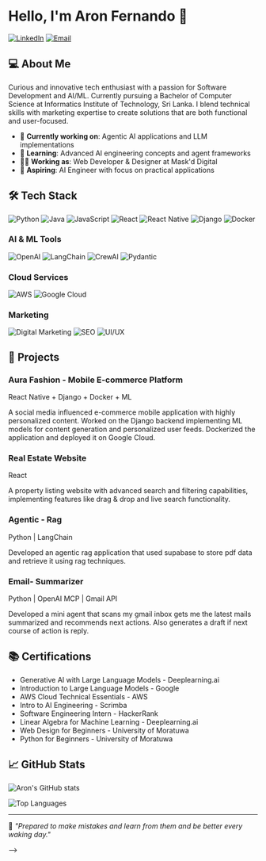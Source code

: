 # Hello, I'm Aron Fernando 👋

[![LinkedIn](https://img.shields.io/badge/LinkedIn-0077B5?style=for-the-badge&logo=linkedin&logoColor=white)](https://www.linkedin.com/in/aron-fernando-704835129/)
[![Email](https://img.shields.io/badge/Email-D14836?style=for-the-badge&logo=gmail&logoColor=white)](mailto:aronfernando39@gmail.com)

## 💻 About Me

Curious and innovative tech enthusiast with a passion for Software Development and AI/ML. Currently pursuing a Bachelor of Computer Science at Informatics Institute of Technology, Sri Lanka. I blend technical skills with marketing expertise to create solutions that are both functional and user-focused.

- 🔭 **Currently working on**: Agentic AI applications and LLM implementations
- 🌱 **Learning**: Advanced AI engineering concepts and agent frameworks
- 👨‍💻 **Working as**: Web Developer & Designer at Mask'd Digital
- 🚀 **Aspiring**: AI Engineer with focus on practical applications

## 🛠️ Tech Stack

![Python](https://img.shields.io/badge/Python-3776AB?style=for-the-badge&logo=python&logoColor=white)
![Java](https://img.shields.io/badge/Java-ED8B00?style=for-the-badge&logo=openjdk&logoColor=white)
![JavaScript](https://img.shields.io/badge/JavaScript-F7DF1E?style=for-the-badge&logo=javascript&logoColor=black)
![React](https://img.shields.io/badge/React-20232A?style=for-the-badge&logo=react&logoColor=61DAFB)
![React Native](https://img.shields.io/badge/React_Native-20232A?style=for-the-badge&logo=react&logoColor=61DAFB)
![Django](https://img.shields.io/badge/Django-092E20?style=for-the-badge&logo=django&logoColor=white)
![Docker](https://img.shields.io/badge/Docker-2496ED?style=for-the-badge&logo=docker&logoColor=white)

### AI & ML Tools
![OpenAI](https://img.shields.io/badge/OpenAI-412991?style=for-the-badge&logo=openai&logoColor=white)
![LangChain](https://img.shields.io/badge/LangChain-3178C6?style=for-the-badge&logoColor=white)
![CrewAI](https://img.shields.io/badge/CrewAI-4285F4?style=for-the-badge&logoColor=white)
![Pydantic](https://img.shields.io/badge/Pydantic-E92063?style=for-the-badge&logoColor=white)

### Cloud Services
![AWS](https://img.shields.io/badge/AWS-232F3E?style=for-the-badge&logo=amazon-aws&logoColor=white)
![Google Cloud](https://img.shields.io/badge/Google_Cloud-4285F4?style=for-the-badge&logo=google-cloud&logoColor=white)

### Marketing
![Digital Marketing](https://img.shields.io/badge/Digital_Marketing-FF6600?style=for-the-badge&logoColor=white)
![SEO](https://img.shields.io/badge/SEO-47A248?style=for-the-badge&logoColor=white)
![UI/UX](https://img.shields.io/badge/UI/UX_Design-0ACF83?style=for-the-badge&logo=figma&logoColor=white)

## 🚀 Projects

### Aura Fashion - Mobile E-commerce Platform 
React Native + Django + Docker + ML

A social media influenced e-commerce mobile application with highly personalized content. Worked on the Django backend implementing ML models for content generation and personalized user feeds. Dockerized the application and deployed it on Google Cloud.

### Real Estate Website 
React

A property listing website with advanced search and filtering capabilities, implementing features like drag & drop and live search functionality.

### Agentic - Rag 
Python | LangChain

Developed an agentic rag application that used supabase to store pdf data and retrieve it using rag techniques.

### Email- Summarizer
Python | OpenAI MCP | Gmail API

Developed a mini agent that scans my gmail inbox gets me the latest mails summarized and recommends next actions. Also generates a draft if next course of action is reply.

## 📚 Certifications

- Generative AI with Large Language Models - Deeplearning.ai
- Introduction to Large Language Models - Google
- AWS Cloud Technical Essentials - AWS
- Intro to AI Engineering - Scrimba
- Software Engineering Intern - HackerRank
- Linear Algebra for Machine Learning - Deeplearning.ai
- Web Design for Beginners - University of Moratuwa
- Python for Beginners - University of Moratuwa

## 📈 GitHub Stats

![Aron's GitHub stats](https://github-readme-stats.vercel.app/api?username=AronFdo&show_icons=true&theme=tokyonight)

![Top Languages](https://github-readme-stats.vercel.app/api/top-langs/?username=AronFdo&layout=compact&theme=tokyonight)

---

💬 *"Prepared to make mistakes and learn from them and be better every waking day."*

-->

